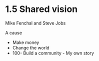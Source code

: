 # 1.5 Shared vision
Mike Fenchal and Steve Jobs

A cause
- Make money
- Change the world
- 100- Build a community - My own story

